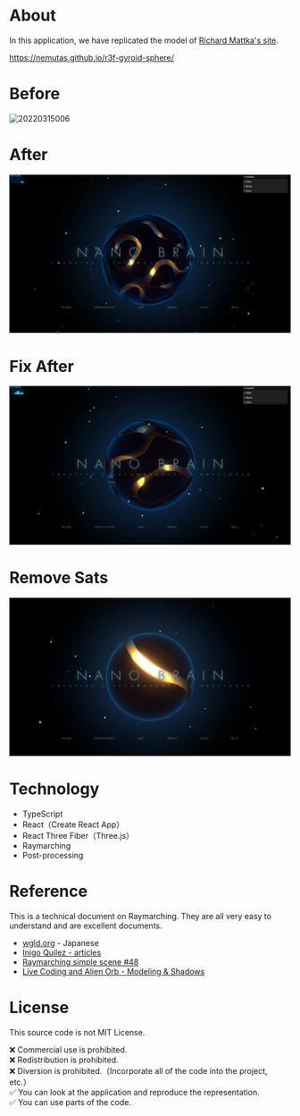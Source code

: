 # About
In this application, we have replicated the model of [Richard Mattka's site](https://richardmattka.com/).

https://nemutas.github.io/r3f-gyroid-sphere/


# Before
![20220315006](https://user-images.githubusercontent.com/46724121/158200864-0731cc59-13c7-4add-a71d-611a610704b2.gif)

# After
![Alt text](image.png)

# Fix After
![Alt text](image-1.png)

# Remove Sats
![Alt text](image-2.png)

# Technology

- TypeScript
- React（Create React App）
- React Three Fiber（Three.js）
- Raymarching
- Post-processing

# Reference
This is a technical document on Raymarching. They are all very easy to understand and are excellent documents.

* [wgld.org](https://wgld.org/d/glsl/g008.html) - Japanese
* [Inigo Quilez - articles](https://www.iquilezles.org/www/index.htm)
* [Raymarching simple scene #48](https://www.youtube.com/watch?v=q2WcGi3Cr9w&t=6s)
* [Live Coding and Alien Orb - Modeling & Shadows](https://www.youtube.com/watch?v=b0AayhCO7s8&t=416s)

# License

This source code is not MIT License.

❌ Commercial use is prohibited.<br>
❌ Redistribution is prohibited.<br>
❌ Diversion is prohibited.（Incorporate all of the code into the project, etc.）<br>
✅ You can look at the application and reproduce the representation.<br>
✅ You can use parts of the code.
